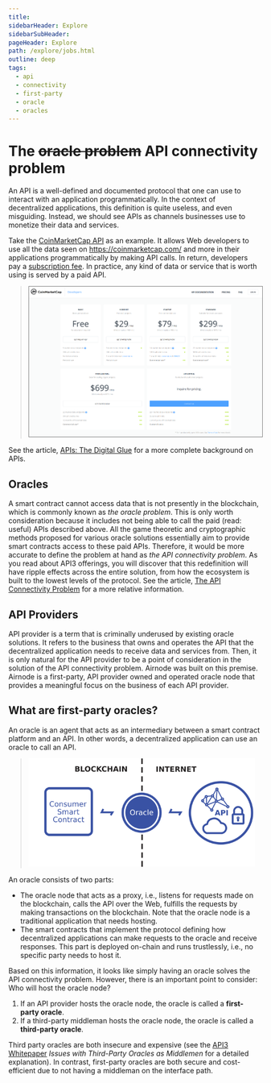 ```yaml
---
title:
sidebarHeader: Explore
sidebarSubHeader:
pageHeader: Explore
path: /explore/jobs.html
outline: deep
tags:
  - api
  - connectivity
  - first-party
  - oracle
  - oracles
---
```


<PageHeader/>

# The ~~oracle problem~~ API connectivity problem

An API is a well-defined and documented protocol that one can use to interact
with an application programmatically. In the context of decentralized
applications, this definition is quite useless, and even misguiding. Instead, we
should see APIs as channels businesses use to monetize their data and services.

Take the [CoinMarketCap API](https://coinmarketcap.com/api/)<ExternalLinkImage/>
as an example. It allows Web developers to use all the data seen on
https://coinmarketcap.com/<ExternalLinkImage/> and more in their applications
programmatically by making API calls. In return, developers pay a
[subscription fee](https://coinmarketcap.com/api/pricing/)<ExternalLinkImage/>.
In practice, any kind of data or service that is worth using is served by a paid
API.

> <img src="../assets/images/coinmarketcap.png" width="500" style="border:solid gray 1px;">

See the article,
[APIs: The Digital Glue](https://medium.com/api3/apis-the-digital-glue-7ac87566e773)<ExternalLinkImage/>
for a more complete background on APIs.

## Oracles

A smart contract cannot access data that is not presently in the blockchain,
which is commonly known as _the oracle problem_. This is only worth
consideration because it includes not being able to call the paid (read: useful)
APIs described above. All the game theoretic and cryptographic methods proposed
for various oracle solutions essentially aim to provide smart contracts access
to these paid APIs. Therefore, it would be more accurate to define the problem
at hand as _the API connectivity problem_. As you read about API3 offerings, you
will discover that this redefinition will have ripple effects across the entire
solution, from how the ecosystem is built to the lowest levels of the protocol.
See the article,
[The API Connectivity Problem](https://medium.com/api3/the-api-connectivity-problem-bd7fa0420636)<ExternalLinkImage/>
for a more relative information.

## API Providers

API provider is a term that is criminally underused by existing oracle
solutions. It refers to the business that owns and operates the API that the
decentralized application needs to receive data and services from. Then, it is
only natural for the API provider to be a point of consideration in the solution
of the API connectivity problem. Airnode was built on this premise. Airnode is a
first-party, API provider owned and operated oracle node that provides a
meaningful focus on the business of each API provider.

## What are first-party oracles?

An oracle is an agent that acts as an intermediary between a smart contract
platform and an API. In other words, a decentralized application can use an
oracle to call an API.

> <img src="../assets/images/oracle.png" width="450"/>

An oracle consists of two parts:

- The oracle node that acts as a proxy, i.e., listens for requests made on the
  blockchain, calls the API over the Web, fulfills the requests by making
  transactions on the blockchain. Note that the oracle node is a traditional
  application that needs hosting.
- The smart contracts that implement the protocol defining how decentralized
  applications can make requests to the oracle and receive responses. This part
  is deployed on-chain and runs trustlessly, i.e., no specific party needs to
  host it.

Based on this information, it looks like simply having an oracle solves the API
connectivity problem. However, there is an important point to consider: Who will
host the oracle node?

1. If an API provider hosts the oracle node, the oracle is called a
   **first-party oracle**.
2. If a third-party middleman hosts the oracle node, the oracle is called a
   **third-party oracle**.

<!-- _See our article,
First-Party vs Third-Party Oracles
for a comparison of the two types of oracles._ -->

Third party oracles are both insecure and expensive (see the
<a href="/api3-whitepaper-v1.0.3.pdf#page=10" target="_blank">API3
Whitepaper</a> _Issues with Third-Party Oracles as Middlemen_ for a detailed
explanation). In contrast, first-party oracles are both secure and
cost-efficient due to not having a middleman on the interface path.

